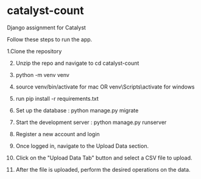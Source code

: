 # catalyst-count
Django assignment for Catalyst

Follow these steps to run the app.

1.Clone the repository 

2. Unzip the repo and navigate to cd catalyst-count
   
3. python -m venv venv
   
4. source venv/bin/activate for mac OR venv\Scripts\activate for windows

5. run pip install -r requirements.txt

6. Set up the database : python manage.py migrate

7. Start the development server : python manage.py runserver

8. Register a new account and login

9. Once logged in, navigate to the Upload Data section.

10. Click on the "Upload Data Tab" button and select a CSV file to upload.

11. After the file is uploaded, perform the desired operations on the data.



